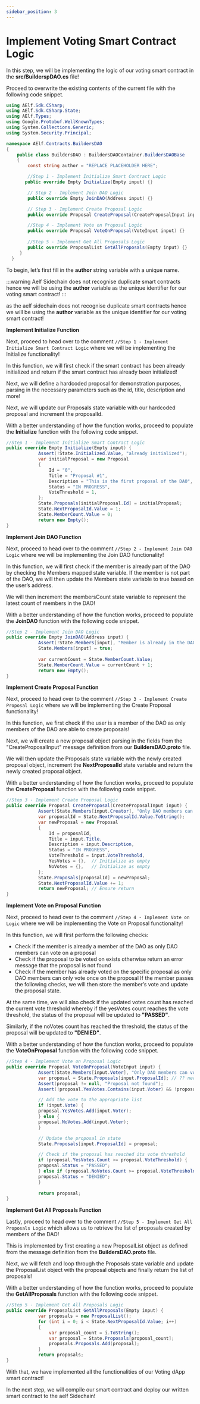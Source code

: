 ```yaml
---
sidebar_position: 3
---
```


# Implement Voting Smart Contract Logic

In this step, we will be implementing the logic of our voting smart contract in the **src/BuilderspDAO.cs** file!

Proceed to overwrite the existing contents of the current file with the following code snippet.

```csharp showLineNumbers
using AElf.Sdk.CSharp;
using AElf.Sdk.CSharp.State;
using AElf.Types;
using Google.Protobuf.WellKnownTypes;
using System.Collections.Generic;
using System.Security.Principal;

namespace AElf.Contracts.BuildersDAO
{
    public class BuildersDAO : BuildersDAOContainer.BuildersDAOBase
    {
        const string author = "REPLACE PLACEHOLDER HERE";

        //Step 1 - Implement Initialize Smart Contract Logic 
       public override Empty Initialize(Empty input) {}

        // Step 2 - Implement Join DAO Logic 
        public override Empty JoinDAO(Address input) {}

        // Step 3 - Implement Create Proposal Logic 
        public override Proposal CreateProposal(CreateProposalInput input) {}

        //Step 4 - Implement Vote on Proposal Logic 
        public override Proposal VoteOnProposal(VoteInput input) {}
        
        //Step 5 - Implement Get All Proposals Logic
        public override ProposalList GetAllProposals(Empty input) {}
     }    
  }
```
To begin, let’s first fill in the **author** string variable with a unique name.

:::warning
Aelf Sidechain does not recognise duplicate smart contracts hence we will be using the **author** variable as the unique identifier for our voting smart contract!
:::

 as the aelf sidechain does not recognise duplicate smart contracts hence we will be using the **author** variable as the unique identifier for our voting smart contract!

**Implement Initialize Function**

Next, proceed to head over to the comment `//Step 1 - Implement Initialize Smart Contract Logic` where we will be implementing the Initialize functionality!

In this function, we will first check if the smart contract has been already initialized and return if the smart contract has already been initialized!

Next, we will define a hardcoded proposal for demonstration purposes, parsing in the necessary parameters such as the id, title, description and more!

Next, we will update our Proposals state variable with our hardcoded proposal and increment the proposalId.

With a better understanding of how the function works, proceed to populate the **Initialize** function with the following code snippet.

```csharp showLineNumbers
//Step 1 - Implement Initialize Smart Contract Logic 
public override Empty Initialize(Empty input) {
            Assert(!State.Initialized.Value, "already initialized");
            var initialProposal = new Proposal
            {
                Id = "0",
                Title = "Proposal #1",
                Description = "This is the first proposal of the DAO",
                Status = "IN PROGRESS",
                VoteThreshold = 1,            
            };
            State.Proposals[initialProposal.Id] = initialProposal;
            State.NextProposalId.Value = 1;
            State.MemberCount.Value = 0;
            return new Empty();
}
```
**Implement Join DAO Function**

Next, proceed to head over to the comment `//Step 2 - Implement Join DAO Logic` where we will be implementing the Join DAO functionality!

In this function, we will first check if the member is already part of the DAO by checking the Members mapped state variable. If the member is not part of the DAO, we will then update the Members state variable to true based on the user’s address.

We will then increment the membersCount state variable to represent the latest count of members in the DAO!

With a better understanding of how the function works, proceed to populate the **JoinDAO** function with the following code snippet.

```csharp showLineNumbers
//Step 2 - Implement Join DAO Logic 
public override Empty JoinDAO(Address input) {
            Assert(!State.Members[input], "Member is already in the DAO");
            State.Members[input] = true;
         
            var currentCount = State.MemberCount.Value;
            State.MemberCount.Value = currentCount + 1;
            return new Empty();
}
```
**Implement Create Proposal Function**

Next, proceed to head over to the comment `//Step 3 - Implement Create Proposal Logic` where we will be implementing the Create Proposal functionality!

In this function, we first check if the user is a member of the DAO as only members of the DAO are able to create proposals!

Next, we will create a new proposal object parsing in the fields from the "CreateProposalInput" message definition from our **BuildersDAO.proto** file.

We will then update the Proposals state variable with the newly created proposal object, increment the **NextProposalId** state variable and return the newly created proposal object.

With a better understanding of how the function works, proceed to populate the **CreateProposal** function with the following code snippet.

```csharp showLineNumbers
//Step 3 - Implement Create Proposal Logic 
public override Proposal CreateProposal(CreateProposalInput input) {
            Assert(State.Members[input.Creator], "Only DAO members can create proposals");
            var proposalId = State.NextProposalId.Value.ToString();
            var newProposal = new Proposal
            {
                Id = proposalId,
                Title = input.Title,
                Description = input.Description,
                Status = "IN PROGRESS",
                VoteThreshold = input.VoteThreshold,
                YesVotes = {},  // Initialize as empty
                NoVotes = {},   // Initialize as empty
            };
            State.Proposals[proposalId] = newProposal;
            State.NextProposalId.Value += 1;
            return newProposal; // Ensure return
}
```
**Implement Vote on Proposal Function**

Next, proceed to head over to the comment `//Step 4 - Implement Vote on Logic` where we will be implementing the Vote on Proposal functionality!

In this function, we will first perform the following checks:

- Check if the member is already a member of the DAO as only DAO members can vote on a proposal
- Check if the proposal to be voted on exists otherwise return an error message that the proposal is not found
- Check if the member has already voted on the specific proposal as only DAO members can only vote once on the proposal
If the member passes the following checks, we will then store the member’s vote and update the proposal state.

At the same time, we will also check if the updated votes count has reached the current vote threshold whereby if the yesVotes count reaches the vote threshold, the status of the proposal will be updated to **"PASSED"**.

Similarly, if the noVotes count has reached the threshold, the status of the proposal will be updated to **"DENIED"**.

With a better understanding of how the function works, proceed to populate the **VoteOnProposal** function with the following code snippet.

```csharp showLineNumbers
//Step 4 - Implement Vote on Proposal Logic 
public override Proposal VoteOnProposal(VoteInput input) {
            Assert(State.Members[input.Voter], "Only DAO members can vote");
            var proposal = State.Proposals[input.ProposalId]; // ?? new proposal
            Assert(proposal != null, "Proposal not found");
            Assert(!proposal.YesVotes.Contains(input.Voter) && !proposal.NoVotes.Contains(input.Voter), "Member already voted");

            // Add the vote to the appropriate list
            if (input.Vote) {
            proposal.YesVotes.Add(input.Voter);
            } else {
            proposal.NoVotes.Add(input.Voter);
            }

            // Update the proposal in state
            State.Proposals[input.ProposalId] = proposal;

            // Check if the proposal has reached its vote threshold
            if (proposal.YesVotes.Count >= proposal.VoteThreshold) {
            proposal.Status = "PASSED";
            } else if (proposal.NoVotes.Count >= proposal.VoteThreshold) {
            proposal.Status = "DENIED";
            }
            
            return proposal;
}
```
**Implement Get All Proposals Function**

Lastly, proceed to head over to the comment `//Step 5 - Implement Get All Proposals Logic` which allows us to retrieve the list of proposals created by members of the DAO!

This is implemented by first creating a new ProposalList object as defined from the message definition from the **BuildersDAO.proto** file.

Next, we will fetch and loop through the Proposals state variable and update the ProposalList object with the proposal objects and finally return the list of proposals!

With a better understanding of how the function works, proceed to populate the **GetAllProposals** function with the following code snippet.

```csharp showLineNumbers
//Step 5 - Implement Get All Proposals Logic 
public override ProposalList GetAllProposals(Empty input) {     
            var proposals = new ProposalList();
            for (int i = 0; i < State.NextProposalId.Value; i++)
            {
                var proposal_count = i.ToString();
                var proposal = State.Proposals[proposal_count];
                proposals.Proposals.Add(proposal);
            }
            return proposals;
}
```

With that, we have implemented all the functionalities of our Voting dApp smart contract!

In the next step, we will compile our smart contract and deploy our written smart contract to the aelf Sidechain!
